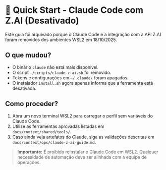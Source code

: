 # 🚫 Quick Start - Claude Code com Z.AI (Desativado)

Este guia foi arquivado porque o Claude Code e a integração com a API Z.AI foram removidos dos ambientes WSL2 em 18/10/2025.

## O que mudou?
- O binário `claude` não está mais disponível.
- O script `./scripts/claude-z-ai.sh` foi removido.
- Tokens e configurações em `~/.claude/` foram apagados.
- O instalador `install.sh` agora apenas informa que a ferramenta está desativada.

## Como proceder?
1. Abra um novo terminal WSL2 para carregar o perfil sem variáveis do Claude Code.
2. Utilize as ferramentas aprovadas listadas em `docs/context/shared/tools/`.
3. Caso ainda veja artefatos do Claude, siga as validações descritas em `docs/context/ops/claude-z-ai-guide.md`.

> **Importante:** É proibido reinstalar o Claude Code em WSL2. Qualquer necessidade de automação deve ser alinhada com a equipe de operações.
